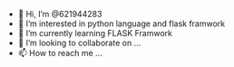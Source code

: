 - 👋 Hi, I’m @621944283
- 👀 I’m interested in python language and flask framwork
- 🌱 I’m currently learning FLASK Framwork
- 💞️ I’m looking to collaborate on ...
- 📫 How to reach me ...

<!---
621944283/621944283 is a ✨ special ✨ repository because its `README.md` (this file) appears on your GitHub profile.
You can click the Preview link to take a look at your changes.
--->
